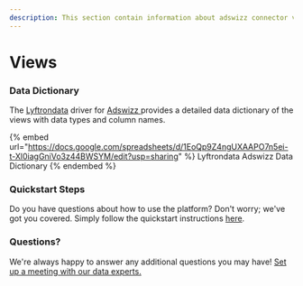 ```yaml
---
description: This section contain information about adswizz connector views information
---
```


# Views

### Data Dictionary

The [Lyftrondata](https://www.lyftrondata.com/) driver for [Adswizz](https://www.lyftrondata.com/integration/Adswizz/)[ ](https://www.lyftrondata.com/integration/adswizz/)provides a detailed data dictionary of the views with data types and column names.

{% embed url="https://docs.google.com/spreadsheets/d/1EoQp9Z4ngUXAAPO7n5ei-t-Xl0iagGniVo3z44BWSYM/edit?usp=sharing" %}
Lyftrondata Adswizz Data Dictionary
{% endembed %}

### Quickstart Steps

Do you have questions about how to use the platform? Don't worry; we've got you covered. Simply follow the quickstart instructions [here](../../../../quickstart-steps.md).

### Questions? <a href="#questions" id="questions"></a>

We're always happy to answer any additional questions you may have! [Set up a meeting with our data experts.](https://www.lyftrondata.com/book-a-meeting/)


